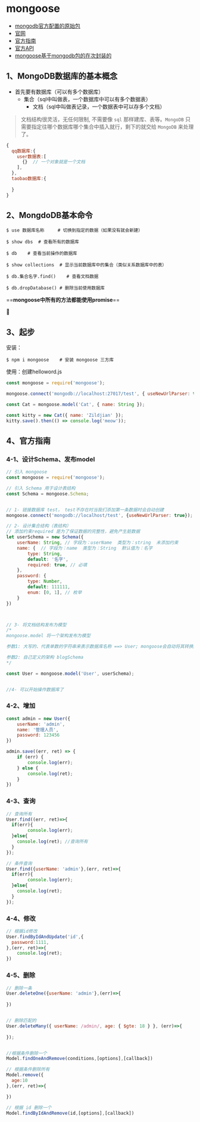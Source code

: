 

# mongoose

+ [mongodb官方配置的原始包](https://www.npmjs.com/package/mogodb)
+ [官网](http://mongoosejs.com)
+ [官方指南](http://mongoosejs.com/docs/guide.html)
+ [官方API](http://mongoosejs.com/docs/api.html)
+ [mongoose基于mongodb包的在次封装的](https://github.com/mongodb/node-mongodb-native)



## 1、MongoDB数据库的基本概念

+ 首先要有数据库（可以有多个数据库）
  - 集合（sql中叫做表，一个数据库中可以有多个数据表）
    * 文档（sql中叫做表记录，一个数据表中可以存多个文档）

> 文档结构很灵活，无任何限制, 不需要像 `sql` 那样建库、表等。`MongoDB` 只需要指定往哪个数据库哪个集合中插入就行，剩下的就交给 `MongoDB` 来处理了。

```javascript
{
  qq数据库:{
    user数据表:[
      {}  // 一个对象就是一个文档
    ],
  },
  taobao数据库:{
    
  }
}
```

## 2、MongdoDB基本命令

```shell
$ use 数据库名称		# 切换到指定的数据（如果没有就会新建）

$ show dbs  # 查看所有的数据库

$ db 	# 查看当前操作的数据库

$ show collections	# 显示当前数据库中的集合（类似关系数据库中的表）

$ db.集合名字.find()	# 查看文档数据

$ db.dropDatabase()	# 删除当前使用数据库
```



==**mongoose中所有的方法都能使用promise**==



## 3、起步

安装：

```shell
$ npm i mongoose	# 安装 mongoose 三方库
```

使用：创建helloword.js

```javascript
const mongoose = require('mongoose');

mongoose.connect('mongodb://localhost:27017/test', { useNewUrlParser: true });

const Cat = mongoose.model('Cat', { name: String });

const kitty = new Cat({ name: 'Zildjian' });
kitty.save().then(() => console.log('meow'));
```



## 4、官方指南

### 4-1、设计Schema、发布model

```javascript
// 引入 mongoose
const mongoose = require('mongoose');

// 引入 Schema 用于设计表结构
const Schema = mongoose.Schema;


// 1- 链接数据库 test， test不存在时当我们添加第一条数据时会自动创建
mongoose.connect('mongodb://localhost/test', {useNewUrlParser: true});

// 2- 设计集合结构（表结构）
// 添加约束required 是为了保证数据的完整性，避免产生脏数据
let userSchema = new Schema({
    userName: String, // 字段为：userName  类型为：string  未添加约束
    name: {  // 字段为：name  类型为：String  默认值为：名字
        type: String,
        default: '名字',
        required: true, // 必填
    },
    password: {
        type: Number,
        default: 111111,
        enum: [0, 1], // 枚举
    }
})



// 3- 将文档结构发布为模型
/*
mongoose.model 将一个架构发布为模型

参数1: 大写的、代表单数的字符串来表示数据库名称 ==> User; mongoose会自动将其转换成小写的、表示复数的字符串 ==> users

参数2: 自己定义的架构 blogSchema
*/

const User = mongoose.model('User', userSchema);


//4- 可以开始操作数据库了
```

### 4-2、增加

```javascript
const admin = new User({
    userName: 'admin',
    name: '管理人员',
    password: 123456
})

admin.save((err, ret) => {
    if (err) {
        console.log(err);
    } else {
        console.log(ret);
    }
})
```

### 4-3、查询

```javascript
// 查询所有
User.find((err, ret)=>{
  if(err){
		console.log(err);
  }else{
    console.log(ret); //查询所有
  }
});

// 条件查询
User.find({userName: 'admin'},(err, ret)=>{
  if(err){
		console.log(err);
  }else{
    console.log(ret); 
  }
});
```

### 4-4、修改

```javascript
// 根据id修改
User.findByIdAndUpdate('id',{
  password:1111,
},(err, ret)=>{
  	console.log(ret);
})
```

### 4-5、删除

```javascript
// 删除一条
User.deleteOne({userName: 'admin'},(err)=>{
               
})


// 删除匹配的
User.deleteMany({ userName: /admin/, age: { $gte: 18 } }, (err)=>{
  
});


//根据条件删除一个
Model.findOneAndRemove(conditions,[options],[callback])

// 根据条件删除所有
Model.remove({
  age:10
},(err, ret)=>{

})

// 根据 id 删除一个
Model.findByIdAndRemove(id,[options],[callback])
```



